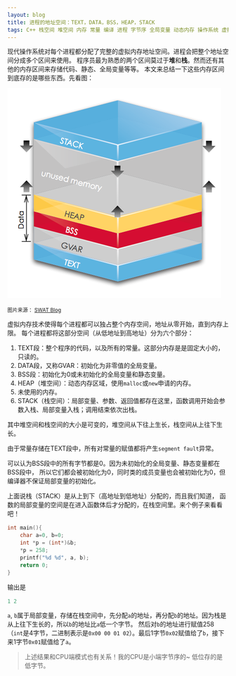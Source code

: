 ```yaml
---
layout: blog
title: 进程的地址空间：TEXT，DATA，BSS，HEAP，STACK
tags: C++ 栈空间 堆空间 内存 常量 编译 进程 字节序 全局变量 动态内存 操作系统 虚拟内存 静态变量
---
```


现代操作系统对每个进程都分配了完整的虚拟内存地址空间。进程会把整个地址空间分成多个区间来使用。
程序员最为熟悉的两个区间莫过于**堆**和**栈**。然而还有其他的内存区间来存储代码、静态、全局变量等等。
本文来总结一下这些内存区间到底存的是哪些东西。先看图：

<div class="float: left; max-width: 350px;">

<img src="/assets/img/blog/memory.png" alt="@2x">

<small>图片来源：
  <a href="http://www.sw-at.com/blog/2011/03/23/where-does-code-execute-process-address-space-code-gvar-bss-heap-stack/">SWAT Blog</a>
</small>

</div>

<!--more-->

虚拟内存技术使得每个进程都可以独占整个内存空间，地址从零开始，直到内存上限。
每个进程都将这部分空间（从低地址到高地址）分为六个部分：

1. TEXT段：整个程序的代码，以及所有的常量。这部分内存是是固定大小的，只读的。
2. DATA段，又称GVAR：初始化为非零值的全局变量。
3. BSS段：初始化为0或未初始化的全局变量和静态变量。
4. HEAP（堆空间）：动态内存区域，使用`malloc`或`new`申请的内存。
5. 未使用的内存。
6. STACK（栈空间）：局部变量、参数、返回值都存在这里，函数调用开始会参数入栈、局部变量入栈；调用结束依次出栈。

其中堆空间和栈空间的大小是可变的，堆空间从下往上生长，栈空间从上往下生长。

由于常量存储在TEXT段中，所有对常量的赋值都将产生`segment fault`异常。

可以认为BSS段中的所有字节都是0。因为未初始化的全局变量、静态变量都在BSS段中，
所以它们都会被初始化为0，同时类的成员变量也会被初始化为0，但编译器不保证局部变量的初始化。

上面说栈（STACK）是从上到下（高地址到低地址）分配的，而且我们知道，
函数的局部变量的空间是在进入函数体后才分配的，在栈空间里。来个例子来看看吧！

```cpp
int main(){
    char a=0, b=0;
    int *p = (int*)&b;
    *p = 258;
    printf("%d %d", a, b);
    return 0;
}
```

输出是

```cpp
1 2
```

`a`, `b`属于局部变量，存储在栈空间中，先分配`a`的地址，再分配`b`的地址。因为栈是从上往下生长的，所以`b`的地址比`a`低一个字节。
然后对`b`的地址进行赋值258（`int`是4字节，二进制表示是`0x00 00 01 02`）。最后1字节`0x02`赋值给了`b`，接下来1字节`0x01`赋值给了`a`。

> 上述结果和CPU端模式也有关系！我的CPU是小端字节序的~ 低位存的是低字节。

